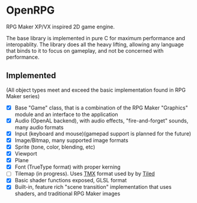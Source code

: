 # OpenRPG

RPG Maker XP/VX inspired 2D game engine.

The base library is implemented in pure C for maximum performance and interopablity. The
library does all the heavy lifting, allowing any language that binds to it to focus on
gameplay, and not be concerned with performance.

## Implemented

(All object types meet and exceed the basic implementation found in RPG Maker series)

- [x] Base "Game" class, that is a combination of the RPG Maker "Graphics" module and an interface to the application
- [x] Audio (OpenAL backend), with audio effects, "fire-and-forget" sounds, many audio formats
- [x] Input (keyboard and mouse)(gamepad support is planned for the future)
- [x] Image/Bitmap, many supported image formats
- [x] Sprite (tone, color, blending, etc)
- [x] Viewport
- [x] Plane
- [x] Font (TrueType format) with proper kerning
- [ ] Tilemap (in progress). Uses [TMX](https://doc.mapeditor.org/en/stable/reference/tmx-map-format/) format used by by [Tiled](https://www.mapeditor.org/)
- [x] Basic shader functions exposed, GLSL format
- [x] Built-in, feature rich "scene transition" implementation that uses shaders, and traditional RPG Maker images

